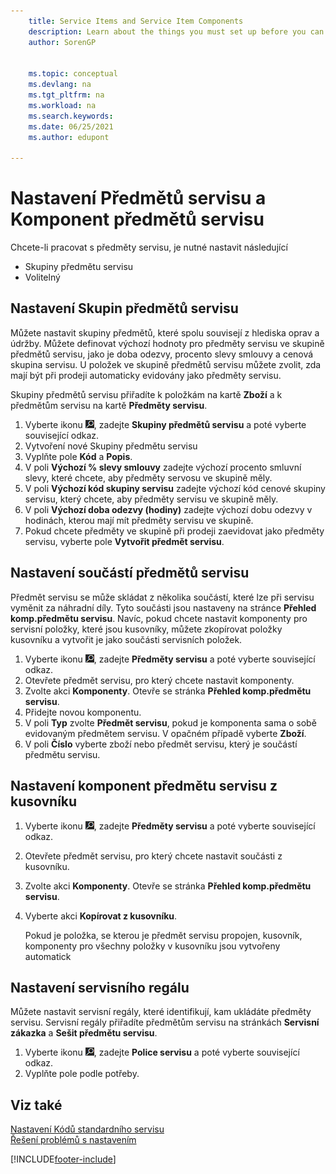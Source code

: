 ```yaml
---
    title: Service Items and Service Item Components
    description: Learn about the things you must set up before you can use service items, including default values such as response time and service price group.
    author: SorenGP

    
    ms.topic: conceptual
    ms.devlang: na
    ms.tgt_pltfrm: na
    ms.workload: na
    ms.search.keywords:
    ms.date: 06/25/2021
    ms.author: edupont

---
```

# Nastavení Předmětů servisu a Komponent předmětů servisu
Chcete-li pracovat s předměty servisu, je nutné nastavit následující

* Skupiny předmětu servisu
* Volitelný

## Nastavení Skupin předmětů servisu
Můžete nastavit skupiny předmětů, které spolu souvisejí z hlediska oprav a údržby. Můžete definovat výchozí hodnoty pro předměty servisu ve skupině předmětů servisu, jako je doba odezvy, procento slevy smlouvy a cenová skupina servisu. U položek ve skupině předmětů servisu můžete zvolit, zda mají být při prodeji automaticky evidovány jako předměty servisu.

Skupiny předmětů servisu přiřadíte k položkám na kartě **Zboží** a k předmětům servisu na kartě **Předměty servisu**.

1. Vyberte ikonu ![Žárovky, která otevře funkci Řekněte mi](media/ui-search/search_small.png "Řekněte mi, co chcete dělat"), zadejte **Skupiny předmětů servisu** a poté vyberte související odkaz.
2. Vytvoření nové Skupiny předmětu servisu
3. Vyplňte pole **Kód** a **Popis**.
4. V poli **Výchozí % slevy smlouvy** zadejte výchozí procento smluvní slevy, které chcete, aby předměty servosu ve skupině měly.
5. V poli **Výchozí kód skupiny servisu** zadejte výchozí kód cenové skupiny servisu, který chcete, aby předměty servisu ve skupině měly.
6. V poli **Výchozí doba odezvy (hodiny)** zadejte výchozí dobu odezvy v hodinách, kterou mají mít předměty servisu ve skupině.
7. Pokud chcete předměty ve skupině při prodeji zaevidovat jako předměty servisu, vyberte pole **Vytvořit předmět servisu**.

## Nastavení součástí předmětů servisu
Předmět servisu se může skládat z několika součástí, které lze při servisu vyměnit za náhradní díly. Tyto součásti jsou nastaveny na stránce **Přehled komp.předmětu servisu**. Navíc, pokud chcete nastavit komponenty pro servisní položky, které jsou kusovníky, můžete zkopírovat položky kusovníku a vytvořit je jako součásti servisních položek.

1. Vyberte ikonu ![Žárovky, která otevře funkci Řekněte mi](media/ui-search/search_small.png "Řekněte mi, co chcete dělat"), zadejte **Předměty servisu** a poté vyberte související odkaz.
2. Otevřete předmět servisu, pro který chcete nastavit komponenty.
3. Zvolte akci **Komponenty**. Otevře se stránka **Přehled komp.předmětu servisu**.
4. Přidejte novou komponentu.
5. V poli **Typ** zvolte **Předmět servisu**, pokud je komponenta sama o sobě evidovaným předmětem servisu. V opačném případě vyberte **Zboží**.
6. V poli **Číslo** vyberte zboží nebo předmět servisu, který je součástí předmětu servisu.

## Nastavení komponent předmětu servisu z kusovníku
1. Vyberte ikonu ![Žárovky, která otevře funkci Řekněte mi](media/ui-search/search_small.png "Řekněte mi, co chcete dělat"), zadejte **Předměty servisu** a poté vyberte související odkaz.
2. Otevřete předmět servisu, pro který chcete nastavit součásti z kusovníku.
3. Zvolte akci **Komponenty**. Otevře se stránka **Přehled komp.předmětu servisu**.
4. Vyberte akci **Kopírovat z kusovníku**.

   Pokud je položka, se kterou je předmět servisu propojen, kusovník, komponenty pro všechny položky v kusovníku jsou vytvořeny automatick

## Nastavení servisního regálu
Můžete nastavit servisní regály, které identifikují, kam ukládáte předměty servisu. Servisní regály přiřadíte předmětům servisu na stránkách **Servisní zákazka** a **Sešit předmětu servisu**.

1. Vyberte ikonu ![Žárovky, která otevře ikonu Řekněte mi](media/ui-search/search_small.png "Řeknete mi, co chcete dělat"), zadejte **Police servisu** a poté vyberte související odkaz.
2. Vyplňte pole podle potřeby.

## Viz také
[Nastavení Kódů standardního servisu](service-how-setup-service-coding.md)   
[Řešení problémů s nastavením](service-how-setup-troubleshooting.md)


[!INCLUDE[footer-include](includes/footer-banner.md)]